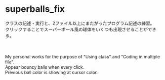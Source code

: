 # superballs_fix
クラスの記述・実行と、2ファイル以上にまたがったプログラム記述の練習。<br>
クリックすることでスーパーボール風の球体をいくつも出現させることができる。<br>
<br><br><br>
My personal works for the purpose of "Using class" and "Coding in multiple file".<br>
Appear bouncy balls when every click.<br>
Previous ball color is showing at cursor color.
